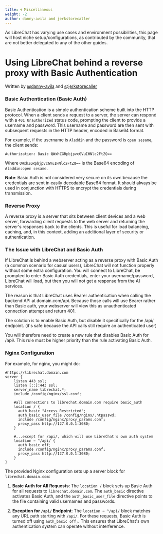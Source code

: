 ```yaml
---
title: 🌀 Miscellaneous
weight: -2
author: danny-avila and jerkstorecaller
---
```


As LibreChat has varying use cases and environment possibilities, this page will host niche setup/configurations, as contributed by the community, that are not better delegated to any of the other guides.

# Using LibreChat behind a reverse proxy with Basic Authentication

Written by [@danny-avila](https://github.com/danny-avila) and [@jerkstorecaller](https://github.com/jerkstorecaller)

### Basic Authentication (Basic Auth)

Basic Authentication is a simple authentication scheme built into the HTTP protocol. When a client sends a request to a server, the server can respond with a `401 Unauthorized` status code, prompting the client to provide a username and password. This username and password are then sent with subsequent requests in the HTTP header, encoded in Base64 format. 

For example, if the username is `Aladdin` and the password is `open sesame`, the client sends:

```
Authorization: Basic QWxhZGRpbjpvcGVuIHNlc2FtZQ==
```

Where `QWxhZGRpbjpvcGVuIHNlc2FtZQ==` is the Base64 encoding of `Aladdin:open sesame`.

**Note**: Basic Auth is not considered very secure on its own because the credentials are sent in easily decodable Base64 format. It should always be used in conjunction with HTTPS to encrypt the credentials during transmission.

### Reverse Proxy

A reverse proxy is a server that sits between client devices and a web server, forwarding client requests to the web server and returning the server's responses back to the clients. This is useful for load balancing, caching, and, in this context, adding an additional layer of security or authentication.

### The Issue with LibreChat and Basic Auth

If LibreChat is behind a webserver acting as a reverse proxy with Basic Auth (a common scenario for casual users), LibreChat will not function properly without some extra configuration. You will connect to LibreChat, be prompted to enter Basic Auth credentials, enter your username/password, LibreChat will load, but then you will not get a response from the AI services.

The reason is that LibreChat uses Bearer authentication when calling the backend API at domain.com/api. Because those calls will use Bearer rather than Basic auth, your webserver will view this as unauthenticated connection attempt and return 401.

The solution is to enable Basic Auth, but disable it specifically for the /api/ endpoint. (it's safe because the API calls still require an authenticated user)

You will therefore need to create a new rule that disables Basic Auth for /api/. This rule must be higher priority than the rule activating Basic Auth. 

### Nginx Configuration

For example, for nginx, you might do:

```
#https://librechat.domain.com
server {
	listen 443 ssl;
	listen [::]:443 ssl;
	server_name librechat.*;
	include /config/nginx/ssl.conf;

	#all connections to librechat.domain.com require basic_auth
	location / {
	  auth_basic "Access Restricted";
	  auth_basic_user_file /config/nginx/.htpasswd;
	  include /config/nginx/proxy_params.conf;
	  proxy_pass http://127.0.0.1:3080;
	}

    #...except for /api/, which will use LibreChat's own auth system
	location ~ ^/api/ {
	  auth_basic off;
	  include /config/nginx/proxy_params.conf;
	  proxy_pass http://127.0.0.1:3080;
	}
}
```

The provided Nginx configuration sets up a server block for `librechat.domain.com`:

1. **Basic Auth for All Requests**: The `location /` block sets up Basic Auth for all requests to `librechat.domain.com`. The `auth_basic` directive activates Basic Auth, and the `auth_basic_user_file` directive points to the file containing valid usernames and passwords.

2. **Exception for `/api/` Endpoint**: The `location ~ ^/api/` block matches any URL path starting with `/api/`. For these requests, Basic Auth is turned off using `auth_basic off;`. This ensures that LibreChat's own authentication system can operate without interference.
